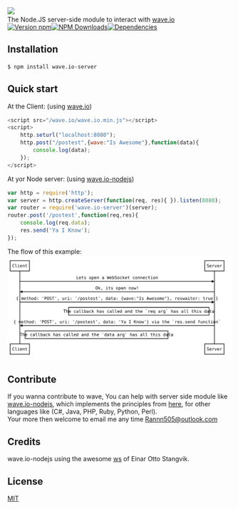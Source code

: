 [<img src="https://raw.githubusercontent.com/rannn505/wave.io/master/assets/wave.io.png">](https://github.com/rannn505/wave.io)<br/>
The Node.JS server-side module to interact with [wave.io](https://github.com/rannn505/wave.io)<br/>
[![Version npm](https://img.shields.io/npm/v/wave.io-server.svg?style=flat-square)](https://www.npmjs.com/package/wave.io-server)[![NPM Downloads](https://img.shields.io/npm/dt/wave.io-server.svg?style=flat-square)](https://www.npmjs.com/package/wave.io-server)[![Dependencies](https://img.shields.io/david/rannn505/wave.io-server.svg?style=flat-square)](https://david-dm.org/rannn505/wave.io-server)

## Installation

```bash
$ npm install wave.io-server
```

## Quick start

At the Client: (using [wave.io](https://github.com/rannn505/wave.io))
```javascript
<script src="/wave.io/wave.io.min.js"></script>
<script>
    http.seturl("localhost:8080");   
    http.post("/postest",{wave:"Is Awesome"},function(data){
        console.log(data);
    });
</script>
```
At yor Node server: (using [wave.io-nodejs](https://github.com/rannn505/wave.io-nodejs)) 
```javascript
var http = require('http');
var server = http.createServer(function(req, res){ }).listen(8080);
var router = require('wave.io-server')(server);
router.post('/postest',function(req,res){
    console.log(req.data);
    res.send('Ya I Know');
});
```
The flow of this example:
<img src="https://raw.githubusercontent.com/rannn505/wave.io-nodejs/master/assets/wave.io-sequence.svg">

## Contribute

If you wanna contribute to wave, You can help with server side module like [wave.io-nodejs](https://github.com/rannn505/wave.io-nodejs),
which implements the principles from [here](https://github.com/rannn505/wave.io#Principals), for other languages like (C#, Java, PHP, Ruby, Python, Perl).<br/>
Your more then welcome to email me any time <Rannn505@outlook.com>

## Credits

wave.io-nodejs using the awesome [ws](https://github.com/websockets/ws) of Einar Otto Stangvik.


## License

  [MIT](LICENSE)

